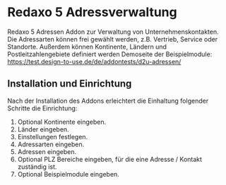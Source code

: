 # Redaxo 5 Adressverwaltung

Redaxo 5 Adressen Addon zur Verwaltung von Unternehmenskontakten. Die Adressarten können frei gewählt werden, z.B. Vertrieb, Service oder Standorte. Außerdem können Kontinente, Ländern und Postleitzahlengebiete definiert werden Demoseite der Beispielmodule: <https://test.design-to-use.de/de/addontests/d2u-adressen/>

## Installation und Einrichtung

Nach der Installation des Addons erleichtert die Einhaltung folgender Schritte die Einrichtung:

1. Optional Kontinente eingeben.
2. Länder eingeben.
3. Einstellungen festlegen.
4. Adressarten eingeben.
5. Adressen eingeben.
6. Optional PLZ Bereiche eingeben, für die eine Adresse / Kontakt zuständig ist.
7. Optional Beispielmodule eingeben.

